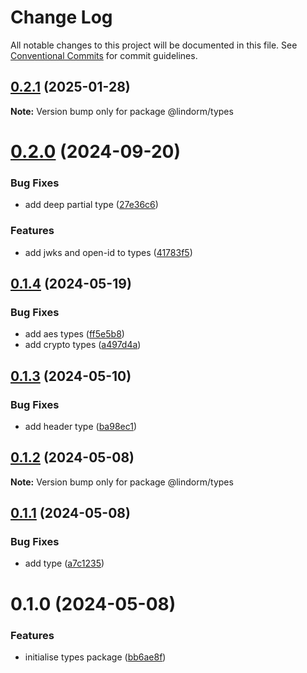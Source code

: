 # Change Log

All notable changes to this project will be documented in this file.
See [Conventional Commits](https://conventionalcommits.org) for commit guidelines.

## [0.2.1](https://github.com/lindorm-io/monorepo/compare/@lindorm/types@0.2.0...@lindorm/types@0.2.1) (2025-01-28)

**Note:** Version bump only for package @lindorm/types

# [0.2.0](https://github.com/lindorm-io/monorepo/compare/@lindorm/types@0.1.4...@lindorm/types@0.2.0) (2024-09-20)

### Bug Fixes

- add deep partial type ([27e36c6](https://github.com/lindorm-io/monorepo/commit/27e36c6acb9838e76dc5871ce6962f55431c6e4d))

### Features

- add jwks and open-id to types ([41783f5](https://github.com/lindorm-io/monorepo/commit/41783f59f5ddfa44b4072031522b2ca8d4646d38))

## [0.1.4](https://github.com/lindorm-io/monorepo/compare/@lindorm/types@0.1.3...@lindorm/types@0.1.4) (2024-05-19)

### Bug Fixes

- add aes types ([ff5e5b8](https://github.com/lindorm-io/monorepo/commit/ff5e5b8d5e953bd86845d13639f20da2d1594bd0))
- add crypto types ([a497d4a](https://github.com/lindorm-io/monorepo/commit/a497d4ae5391d4266be0ed3d5c005ca9efd8caaa))

## [0.1.3](https://github.com/lindorm-io/monorepo/compare/@lindorm/types@0.1.2...@lindorm/types@0.1.3) (2024-05-10)

### Bug Fixes

- add header type ([ba98ec1](https://github.com/lindorm-io/monorepo/commit/ba98ec12d4733fa36252a3486503d26d5d5a1088))

## [0.1.2](https://github.com/lindorm-io/monorepo/compare/@lindorm/types@0.1.1...@lindorm/types@0.1.2) (2024-05-08)

**Note:** Version bump only for package @lindorm/types

## [0.1.1](https://github.com/lindorm-io/monorepo/compare/@lindorm/types@0.1.0...@lindorm/types@0.1.1) (2024-05-08)

### Bug Fixes

- add type ([a7c1235](https://github.com/lindorm-io/monorepo/commit/a7c12359a8931af4d0142fd90c2fc2e139181dee))

# 0.1.0 (2024-05-08)

### Features

- initialise types package ([bb6ae8f](https://github.com/lindorm-io/monorepo/commit/bb6ae8fb16d2e92e9a18932cc9e4042967d6d852))
